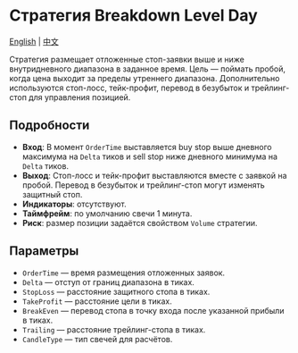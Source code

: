 # Стратегия Breakdown Level Day
[English](README.md) | [中文](README_cn.md)

Стратегия размещает отложенные стоп-заявки выше и ниже внутридневного диапазона в заданное время. Цель — поймать пробой, когда цена выходит за пределы утреннего диапазона. Дополнительно используются стоп-лосс, тейк-профит, перевод в безубыток и трейлинг-стоп для управления позицией.

## Подробности

- **Вход**: В момент `OrderTime` выставляется buy stop выше дневного максимума на `Delta` тиков и sell stop ниже дневного минимума на `Delta` тиков.
- **Выход**: Стоп-лосс и тейк-профит выставляются вместе с заявкой на пробой. Перевод в безубыток и трейлинг-стоп могут изменять защитный стоп.
- **Индикаторы**: отсутствуют.
- **Таймфрейм**: по умолчанию свечи 1 минута.
- **Риск**: размер позиции задаётся свойством `Volume` стратегии.

## Параметры

- `OrderTime` — время размещения отложенных заявок.
- `Delta` — отступ от границ диапазона в тиках.
- `StopLoss` — расстояние защитного стопа в тиках.
- `TakeProfit` — расстояние цели в тиках.
- `BreakEven` — перевод стопа в точку входа после указанной прибыли в тиках.
- `Trailing` — расстояние трейлинг-стопа в тиках.
- `CandleType` — тип свечей для расчётов.
